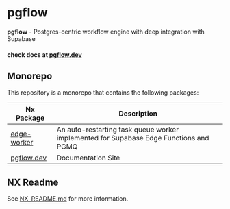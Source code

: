 # pgflow

**pgflow** - Postgres-centric workflow engine with deep integration with Supabase

#### check docs at [pgflow.dev](https://pgflow.dev)

## Monorepo

This repository is a monorepo that contains the following packages:

| Nx Package     | Description |
|--------------|-------------|
| [edge-worker](./pkgs/edge-worker/)  | An auto-restarting task queue worker implemented for Supabase Edge Functions and PGMQ |
|  [pgflow.dev](./pkgs/pgflow.dev/)  | Documentation Site |

## NX Readme

See [NX_README.md](./NX_README.md) for more information.
